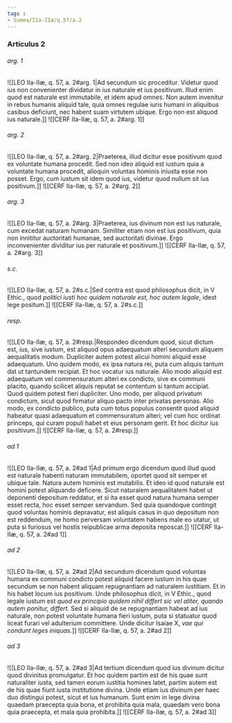 ```yaml
---
tags : 
- Summa/IIa-IIæ/q.57/a.2
---
```


### Articulus 2

###### arg. 1
![[LEO IIa-IIæ, q. 57, a. 2#arg. 1|Ad secundum sic proceditur. Videtur quod ius non convenienter dividatur in ius naturale et ius positivum. Illud enim quod est naturale est immutabile, et idem apud omnes. Non autem invenitur in rebus humanis aliquid tale, quia omnes regulae iuris humani in aliquibus casibus deficiunt, nec habent suam virtutem ubique. Ergo non est aliquod ius naturale.]]
![[CERF IIa-IIæ, q. 57, a. 2#arg. 1]]

###### arg. 2
![[LEO IIa-IIæ, q. 57, a. 2#arg. 2|Praeterea, illud dicitur esse positivum quod ex voluntate humana procedit. Sed non ideo aliquid est iustum quia a voluntate humana procedit, alioquin voluntas hominis iniusta esse non posset. Ergo, cum iustum sit idem quod ius, videtur quod nullum sit ius positivum.]]
![[CERF IIa-IIæ, q. 57, a. 2#arg. 2]]

###### arg. 3
![[LEO IIa-IIæ, q. 57, a. 2#arg. 3|Praeterea, ius divinum non est ius naturale, cum excedat naturam humanam. Similiter etiam non est ius positivum, quia non innititur auctoritati humanae, sed auctoritati divinae. Ergo inconvenienter dividitur ius per naturale et positivum.]]
![[CERF IIa-IIæ, q. 57, a. 2#arg. 3]]

###### s.c.
![[LEO IIa-IIæ, q. 57, a. 2#s.c.|Sed contra est quod philosophus dicit, in V Ethic., quod *politici iusti hoc quidem naturale est, hoc autem legale*, idest lege positum.]]
![[CERF IIa-IIæ, q. 57, a. 2#s.c.]]

###### resp.
![[LEO IIa-IIæ, q. 57, a. 2#resp.|Respondeo dicendum quod, sicut dictum est, ius, sive iustum, est aliquod opus adaequatum alteri secundum aliquem aequalitatis modum. Dupliciter autem potest alicui homini aliquid esse adaequatum. Uno quidem modo, ex ipsa natura rei, puta cum aliquis tantum dat ut tantundem recipiat. Et hoc vocatur ius naturale. Alio modo aliquid est adaequatum vel commensuratum alteri ex condicto, sive ex communi placito, quando scilicet aliquis reputat se contentum si tantum accipiat. Quod quidem potest fieri dupliciter. Uno modo, per aliquod privatum condictum, sicut quod firmatur aliquo pacto inter privatas personas. Alio modo, ex condicto publico, puta cum totus populus consentit quod aliquid habeatur quasi adaequatum et commensuratum alteri; vel cum hoc ordinat princeps, qui curam populi habet et eius personam gerit. Et hoc dicitur ius positivum.]]
![[CERF IIa-IIæ, q. 57, a. 2#resp.]]

###### ad 1
![[LEO IIa-IIæ, q. 57, a. 2#ad 1|Ad primum ergo dicendum quod illud quod est naturale habenti naturam immutabilem, oportet quod sit semper et ubique tale. Natura autem hominis est mutabilis. Et ideo id quod naturale est homini potest aliquando deficere. Sicut naturalem aequalitatem habet ut deponenti depositum reddatur, et si ita esset quod natura humana semper esset recta, hoc esset semper servandum. Sed quia quandoque contingit quod voluntas hominis depravatur, est aliquis casus in quo depositum non est reddendum, ne homo perversam voluntatem habens male eo utatur, ut puta si furiosus vel hostis reipublicae arma deposita reposcat.]]
![[CERF IIa-IIæ, q. 57, a. 2#ad 1]]

###### ad 2
![[LEO IIa-IIæ, q. 57, a. 2#ad 2|Ad secundum dicendum quod voluntas humana ex communi condicto potest aliquid facere iustum in his quae secundum se non habent aliquam repugnantiam ad naturalem iustitiam. Et in his habet locum ius positivum. Unde philosophus dicit, in V Ethic., quod legale iustum est *quod ex principio quidem nihil differt sic vel aliter, quando autem ponitur, differt*. Sed si aliquid de se repugnantiam habeat ad ius naturale, non potest voluntate humana fieri iustum, puta si statuatur quod liceat furari vel adulterium committere. Unde dicitur Isaiae X, *vae qui condunt leges iniquas*.]]
![[CERF IIa-IIæ, q. 57, a. 2#ad 2]]

###### ad 3
![[LEO IIa-IIæ, q. 57, a. 2#ad 3|Ad tertium dicendum quod ius divinum dicitur quod divinitus promulgatur. Et hoc quidem partim est de his quae sunt naturaliter iusta, sed tamen eorum iustitia homines latet, partim autem est de his quae fiunt iusta institutione divina. Unde etiam ius divinum per haec duo distingui potest, sicut et ius humanum. Sunt enim in lege divina quaedam praecepta quia bona, et prohibita quia mala, quaedam vero bona quia praecepta, et mala quia prohibita.]]
![[CERF IIa-IIæ, q. 57, a. 2#ad 3]]

